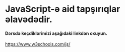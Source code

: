 # JavaScript-ə aid tapşırıqlar əlavədədir.

#### Dərsdə keçdiklərimizi aşağıdaki linkdən oxuyun.
https://www.w3schools.com/js/

